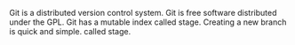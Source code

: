 <!--
 * @Author: your name
 * @Date: 2021-06-19 14:28:17
 * @LastEditTime: 2021-06-27 01:29:19
 * @LastEditors: Please set LastEditors
 * @Description: In User Settings Edit
 * @FilePath: /express-api/router/README.md
-->

Git is a distributed version control system.
Git is free software distributed under the GPL.
Git has a mutable index called stage.
Creating a new branch is quick and simple.
called stage.
